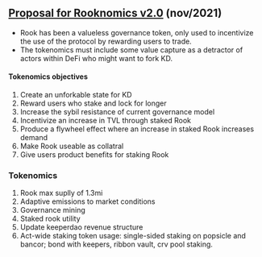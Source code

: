## [Proposal for Rooknomics v2.0](https://forum.keeperdao.com/t/rookonomics-v2-0/225) (nov/2021)

* Rook has been a valueless governance token, only used to incentivize the use of the protocol by rewarding users to trade.
* The tokenomics must include some value capture as a detractor of actors within DeFi who might want to fork KD.

#### Tokenomics objectives

1. Create an unforkable state for KD
2. Reward users who stake and lock for longer
3. Increase the sybil resistance of current governance model
4. Incentivize an increase in TVL through staked Rook
5. Produce a flywheel effect where an increase in staked Rook increases demand
6. Make Rook useable as collatral
7. Give users product benefits for staking Rook


### Tokenomics


1. Rook max suplly of 1.3mi
2. Adaptive emissions to market conditions
3. Governance mining
4. Staked rook utility
5. Update keeperdao revenue structure
6. Act-wide staking token usage: single-sided staking on popsicle and bancor; bond with keepers, ribbon vault, crv pool staking.
